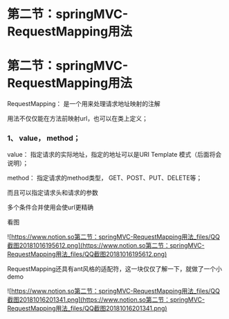 # 第二节：springMVC-RequestMapping用法

# 第二节：springMVC-RequestMapping用法

RequestMapping： 是一个用来处理请求地址映射的注解

用法不仅仅能在方法前映射url，也可以在类上定义；

### **1、 value， method；**

value： 指定请求的实际地址，指定的地址可以是URI Template 模式（后面将会说明）；

method： 指定请求的method类型， GET、POST、PUT、DELETE等；

而且可以指定请求头和请求的参数

多个条件合并使用会使url更精确

看图

![https://www.notion.so第二节：springMVC-RequestMapping用法_files/QQ截图20181016195612.png](https://www.notion.so第二节：springMVC-RequestMapping用法_files/QQ截图20181016195612.png)

RequestMapping还具有ant风格的适配符，这一块仅仅了解一下，就做了一个小demo

![https://www.notion.so第二节：springMVC-RequestMapping用法_files/QQ截图20181016201341.png](https://www.notion.so第二节：springMVC-RequestMapping用法_files/QQ截图20181016201341.png)